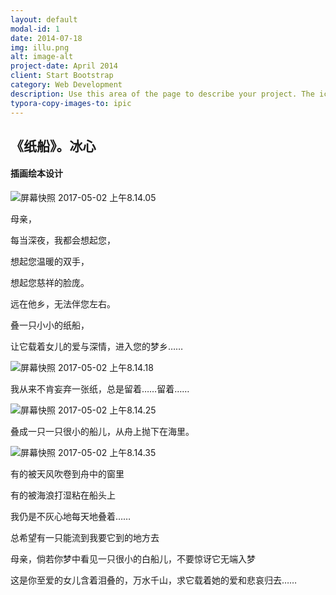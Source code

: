 ```yaml
---
layout: default
modal-id: 1
date: 2014-07-18
img: illu.png
alt: image-alt
project-date: April 2014
client: Start Bootstrap
category: Web Development
description: Use this area of the page to describe your project. The icon above is part of a free icon set by <a href="https://sellfy.com/p/8Q9P/jV3VZ/">Flat Icons</a>. On their website, you can download their free set with 16 icons, or you can purchase the entire set with 146 icons for only $12!
typora-copy-images-to: ipic
---
```




## 《纸船》。冰心

#### 插画绘本设计

![屏幕快照 2017-05-02 上午8.14.05](http://ww2.sinaimg.cn/large/006tKfTcgy1ff6qb0liooj30p20za7wj.jpg)

母亲，

每当深夜，我都会想起您，

想起您温暖的双手，

想起您慈祥的脸庞。

远在他乡，无法伴您左右。

叠一只小小的纸船，

让它载着女儿的爱与深情，进入您的梦乡……



![屏幕快照 2017-05-02 上午8.14.18](http://ww3.sinaimg.cn/large/006tKfTcgy1ff6qbf8g3bj30p30zbqv6.jpg)

我从来不肯妄弃一张纸，总是留着……留着……



![屏幕快照 2017-05-02 上午8.14.25](http://ww1.sinaimg.cn/large/006tKfTcgy1ff6qbh65cuj30p80i87wh.jpg)

叠成一只一只很小的船儿，从舟上抛下在海里。



![屏幕快照 2017-05-02 上午8.14.35](http://ww4.sinaimg.cn/large/006tKfTcgy1ff6qe6miy4j30lt0u44qq.jpg)



有的被天风吹卷到舟中的窗里





有的被海浪打湿粘在船头上





我仍是不灰心地每天地叠着……





总希望有一只能流到我要它到的地方去





母亲，倘若你梦中看见一只很小的白船儿，不要惊讶它无端入梦





这是你至爱的女儿含着泪叠的，万水千山，求它载着她的爱和悲哀归去……

